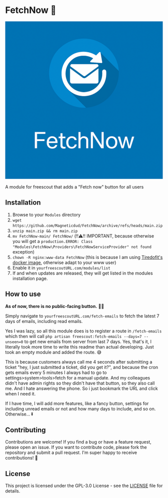 # FetchNow 📩

![A lousy icon for this program, depicting a flying email](https://raw.githubusercontent.com/Magneticdud/FetchNow/refs/heads/main/icon.png)

A module for freescout that adds a "Fetch now" button for all users

## Installation

1. Browse to your `Modules` directory
2. `wget https://github.com/Magneticdud/FetchNow/archive/refs/heads/main.zip`
3. `unzip main.zip && rm main.zip`
4. `mv FetchNow-main/ FetchNow/` (‼️⚠️‼️ IMPORTANT, because otherwise you will get a `production.ERROR: Class "Modules\FetchNow\Providers\FetchNowServiceProvider" not found` exception)
5. `chown -R nginx:www-data FetchNow` (this is because I am using [Tiredofit's docker image](https://github.com/tiredofit/docker-freescout), otherwise adapt to your www user)
6. Enable it in `yourfreescoutURL.com/modules/list`
7. If and when updates are released, they will get listed in the modules installation page.

## How to use

**As of now, there is no public-facing button.** 🤦‍♂️

Simply navigate to `yourfreescoutURL.com/fetch-emails` to fetch the latest 7 days of emails, including read emails.  

Yes I was lazy, so all this module does is to register a route in `/fetch-emails` which then will call `php artisan freescout:fetch-emails --days=7 --unseen=0` to get new emails from server from last 7 days. Yes, that's it, I literally took more time to write this readme than actual developing. Just took an empty module and added the route. 😅

This is because customers always call me 4 seconds after submitting a ticket "hey, I just submitted a ticket, did you get it?", and because the cron gets emails every 5 minutes I always had to go to settings>system>tools>fetch for a manual update. And my colleagues didn't have admin rights so they didn't have that button, so they also call me. And I hate answering the phone. So i just bookmark the URL and click when I need it.

If I have time, I will add more features, like a fancy button, settings for including unread emails or not and how many days to include, and so on. Otherwise... ⏬

## Contributing

Contributions are welcome! If you find a bug or have a feature request, please open an issue. If you want to contribute code, please fork the repository and submit a pull request. I'm super happy to receive contributions! 🥳

## License

This project is licensed under the GPL-3.0 License - see the [LICENSE](LICENSE) file for details.
